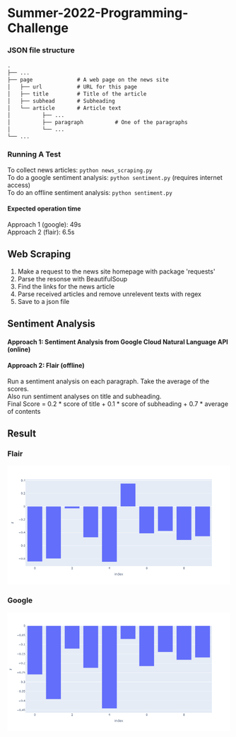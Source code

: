 # Summer-2022-Programming-Challenge

### JSON file structure
    .
    ├── ...
    ├── page              # A web page on the news site
    │   ├── url           # URL for this page
    │   ├── title         # Title of the article
    │   ├── subhead       # Subheading
    │   └── article       # Article text
    │          ├── ...          
    │          ├── paragraph          # One of the paragraphs
    │          └── ...                
    └── ...
### Running A Test
To collect news articles: `python news_scraping.py` \
To do a google sentiment analysis: `python sentiment.py` (requires internet access) \
To do an offline sentiment analysis: `python sentiment.py` 
#### Expected operation time
Approach 1 (google): 49s \
Approach 2 (flair): 6.5s

## Web Scraping
1. Make a request to the news site homepage with package 'requests'
2. Parse the resonse with BeautifulSoup
3. Find the links for the news article
4. Parse received articles and remove unrelevent texts with regex
5. Save to a json file
## Sentiment Analysis 
#### Approach 1: Sentiment Analysis from Google Cloud Natural Language API (online)
#### Approach 2: Flair (offline)
Run a sentiment analysis on each paragraph. Take the average of the scores. \
Also run sentiment analyses on title and subheading. \
Final Score = 0.2 * score of title + 0.1 * score of subheading + 0.7 * average of contents
## Result
### Flair
![Alt text](flair-result.png?raw=true "Title")
### Google
![Alt text](google-result.png?raw=true "Title")
